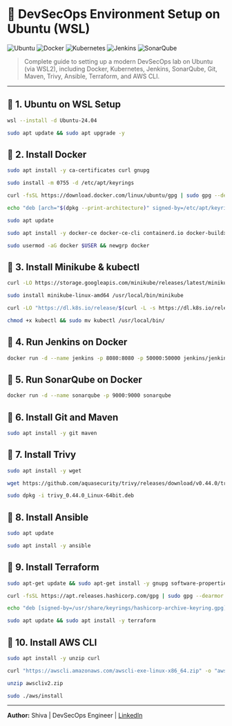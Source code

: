 # 🚀 DevSecOps Environment Setup on Ubuntu (WSL)

![Ubuntu](https://img.shields.io/badge/Ubuntu-20.04%2B-blue?logo=ubuntu) ![Docker](https://img.shields.io/badge/Docker-Installed-blue?logo=docker) ![Kubernetes](https://img.shields.io/badge/Kubernetes-Minikube-blue?logo=kubernetes) ![Jenkins](https://img.shields.io/badge/Jenkins-Running%20on%20Docker-orange?logo=jenkins) ![SonarQube](https://img.shields.io/badge/SonarQube-Static%20Code%20Analysis-yellow?logo=sonarqube)

> Complete guide to setting up a modern DevSecOps lab on Ubuntu (via WSL2), including Docker, Kubernetes, Jenkins, SonarQube, Git, Maven, Trivy, Ansible, Terraform, and AWS CLI.
---

## 🔧 1. Ubuntu on WSL Setup

```bash
wsl --install -d Ubuntu-24.04
```

```bash
sudo apt update && sudo apt upgrade -y
```

## 🔧 2. Install Docker

```bash
sudo apt install -y ca-certificates curl gnupg
```

```bash
sudo install -m 0755 -d /etc/apt/keyrings
```

```bash
curl -fsSL https://download.docker.com/linux/ubuntu/gpg | sudo gpg --dearmor -o /etc/apt/keyrings/docker.gpg
```

```bash
echo "deb [arch="$(dpkg --print-architecture)" signed-by=/etc/apt/keyrings/docker.gpg] https://download.docker.com/linux/ubuntu $(lsb_release -cs) stable" | sudo tee /etc/apt/sources.list.d/docker.list > /dev/null
```

```bash
sudo apt update
```

```bash
sudo apt install -y docker-ce docker-ce-cli containerd.io docker-buildx-plugin docker-compose-plugin
```

```bash
sudo usermod -aG docker $USER && newgrp docker
```

## 🔧 3. Install Minikube & kubectl

```bash
curl -LO https://storage.googleapis.com/minikube/releases/latest/minikube-linux-amd64
```

```bash
sudo install minikube-linux-amd64 /usr/local/bin/minikube
```

```bash
curl -LO "https://dl.k8s.io/release/$(curl -L -s https://dl.k8s.io/release/stable.txt)/bin/linux/amd64/kubectl"
```

```bash
chmod +x kubectl && sudo mv kubectl /usr/local/bin/
```

## 🔧 4. Run Jenkins on Docker

```bash
docker run -d --name jenkins -p 8080:8080 -p 50000:50000 jenkins/jenkins:lts
```

## 🔧 5. Run SonarQube on Docker

```bash
docker run -d --name sonarqube -p 9000:9000 sonarqube
```

## 🔧 6. Install Git and Maven

```bash
sudo apt install -y git maven
```

## 🔧 7. Install Trivy

```bash
sudo apt install -y wget
```

```bash
wget https://github.com/aquasecurity/trivy/releases/download/v0.44.0/trivy_0.44.0_Linux-64bit.deb
```

```bash
sudo dpkg -i trivy_0.44.0_Linux-64bit.deb
```

## 🔧 8. Install Ansible

```bash
sudo apt update
```

```bash
sudo apt install -y ansible
```

## 🔧 9. Install Terraform

```bash
sudo apt-get update && sudo apt-get install -y gnupg software-properties-common curl
```

```bash
curl -fsSL https://apt.releases.hashicorp.com/gpg | sudo gpg --dearmor -o /usr/share/keyrings/hashicorp-archive-keyring.gpg
```

```bash
echo "deb [signed-by=/usr/share/keyrings/hashicorp-archive-keyring.gpg] https://apt.releases.hashicorp.com $(lsb_release -cs) main" | sudo tee /etc/apt/sources.list.d/hashicorp.list
```

```bash
sudo apt update && sudo apt install -y terraform
```

## 🔧 10. Install AWS CLI

```bash
sudo apt install -y unzip curl
```

```bash
curl "https://awscli.amazonaws.com/awscli-exe-linux-x86_64.zip" -o "awscliv2.zip"
```

```bash
unzip awscliv2.zip
```

```bash
sudo ./aws/install
```

---
**Author:** Shiva | DevSecOps Engineer | [LinkedIn](https://www.linkedin.com/)